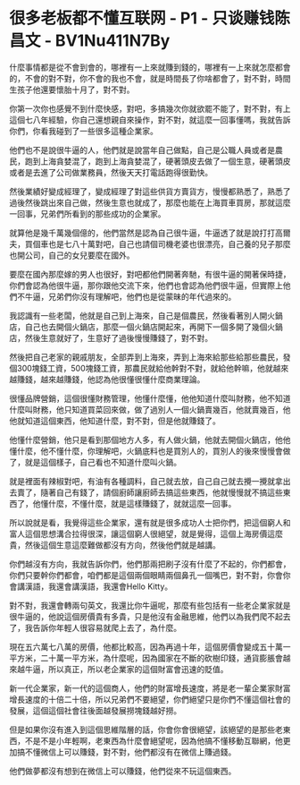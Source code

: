# 很多老板都不懂互联网 - P1 - 只谈赚钱陈昌文 - BV1Nu411N7By

什麼事情都是從不會到會的，哪裡有一上來就賺到錢的，哪裡有一上來就怎麼都會的，不會的對不對，你不會的我也不會，就是時間長了你啥都會了，對不對，時間生孩子他還要懷胎十月了，對不對。

你第一次你也感覺不到什麼快感，對吧，多搞幾次你就欲罷不能了，對不對，有上這個七八年經驗，你自己還想親自來操作，對不對，就這麼一回事懂嗎，我就告訴你們，你看我碰到了一些很多這種企業家。

他們也不是說很牛逼的人，他們就是說當年自己做點，自己是公職人員或者是農民，跑到上海貪婪混了，跑到上海貪婪混了，硬著頭皮去做了一個生意，硬著頭皮或者是去進了公司做業務員，然後天天打電話跑得很勤快。

然後業績好變成經理了，變成經理了對這些供貨方賣貨方，慢慢都熟悉了，熟悉了過後然後跳出來自己做，然後生意也就成了，那麼也能在上海買車買房，那就這麼一回事，兄弟們所看到的那些成功的企業家。

就算他是幾千萬幾個億的，他們當然是認為自己很牛逼，牛逼透了就是說打打高爾夫，買個車也是七八十萬對吧，自己也請個司機老婆也很漂亮，自己養的兒子那麼也開公司，自己的女兒要麼在國外。

要麼在國內那麼嫁的男人也很好，對吧都他們開著奔馳，有很牛逼的開著保時捷，你們會認為他很牛逼，那你跟他交流下來，他們也會認為他們很牛逼，但實際上他們不牛逼，兄弟們你沒有理解吧，他們也是從蒙昧的年代過來的。

我認識有一些老闆，他就是自己到上海來，自己是個農民，然後看著別人開火鍋店，自己也去開個火鍋店，那麼一個火鍋店開起來，再開下一個多開了幾個火鍋店，然後生意就好了，生意好了過後慢慢賺錢了，對不對。

然後把自己老家的親戚朋友，全部弄到上海來，弄到上海來給那些給那些農民，發個300塊錢工資，500塊錢工資，那農民就給他幹對不對，就給他幹嘛，他就越來越賺錢，越來越賺錢，他認為他很懂很懂什麼商業理論。

很懂品牌營銷，這個很懂財務管理，他懂什麼懂，他他知道什麼叫財務，他不知道什麼叫財務，他只知道買菜回來做，做了過別人一個火鍋賣幾百，他就賣幾百，他他就知道這個東西，他知道什麼，對不對，但是他就賺錢了。

他懂什麼營銷，他只是看到那個地方人多，有人做火鍋，他就去開個火鍋店，他他懂什麼，他不懂什麼，你理解吧，火鍋底料也是買別人的，買別人的後來慢慢會做了，就是這個樣子，自己看也不知道什麼叫火鍋。

就是裡面有辣椒對吧，有油有各種調料，自己就去放，自己自己就去攪一攪就拿出去賣了，隨著自己有錢了，請個廚師讓廚師去搞這些東西，他就慢慢就不搞這些東西了，他懂什麼，不懂什麼，就是這樣賺錢了，就就這麼一回事。

所以說就是看，我覺得這些企業家，還有就是很多成功人士把你們，把這個窮人和富人這個思想溝合拉得很深，讓這個窮人很絕望，就是覺得，這個上海房價這麼貴，然後這個生意這麼難做都沒有方向，然後他們就是越講。

你們越沒有方向，我就告訴你們，他們那兩把刷子沒有什麼了不起的，你們都會，你們只要幹你們都會，咱們都是這個兩個眼睛兩個鼻孔一個嘴巴，對不對，你會你會講漢語，我還會講漢語，我還會Hello Kitty。

對不對，我還會轉兩句英文，我還比你牛逼呢，那麼有些包括有一些老企業家就是很牛逼的，他說這個房價貴有多貴，只是他沒有金融思維，他們以為我們爬不起去了，我告訴你年輕人很容易就爬上去了，為什麼。

現在五六萬七八萬的房價，他都比較高，因為再過十年，這個房價會變成五十萬一平方米，二十萬一平方米，為什麼呢，因為國家在不斷的砍樹印錢，通貨膨脹會越來越牛逼，所以真正，所以老企業家的這個財富會迅速的貶值。

新一代企業家，新一代的這個商人，他們的財富增長速度，將是老一輩企業家財富增長速度的十倍二十倍，所以兄弟們不要絕望，你們絕望只是你們不懂這個社會的發展，這個這個社會往後面越發展撈塊錢越好撈。

但是如果你沒有進入到這個思維階層的話，你會你會很絕望，該絕望的是那些老東西，不是不是小年輕啊，老東西為什麼會絕望呢，因為他搞不懂移動互聯網，他更加搞不懂微信上可以賺錢，對不對，他們都沒有在微信上賺過錢。

他們做夢都沒有想到在微信上可以賺錢，他們從來不玩這個東西。